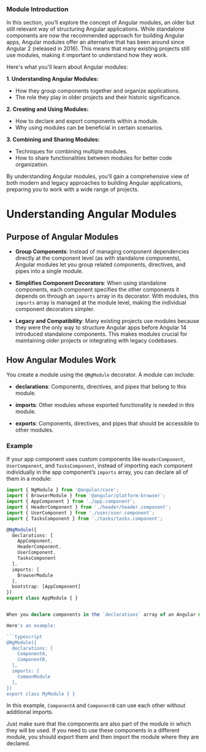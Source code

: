 ### Module Introduction

In this section, you’ll explore the concept of Angular modules, an older but still relevant way of structuring Angular applications. While standalone components are now the recommended approach for building Angular apps, Angular modules offer an alternative that has been around since Angular 2 (released in 2016). This means that many existing projects still use modules, making it important to understand how they work.

Here's what you'll learn about Angular modules:

**1. Understanding Angular Modules:**
   - How they group components together and organize applications.
   - The role they play in older projects and their historic significance.

**2. Creating and Using Modules:**
   - How to declare and export components within a module.
   - Why using modules can be beneficial in certain scenarios.

**3. Combining and Sharing Modules:**
   - Techniques for combining multiple modules.
   - How to share functionalities between modules for better code organization.

By understanding Angular modules, you’ll gain a comprehensive view of both modern and legacy approaches to building Angular applications, preparing you to work with a wide range of projects.


# Understanding Angular Modules

## Purpose of Angular Modules

- **Group Components**: 
  Instead of managing component dependencies directly at the component level (as with standalone components), Angular modules let you group related components, directives, and pipes into a single module.

- **Simplifies Component Decorators**: 
  When using standalone components, each component specifies the other components it depends on through an `imports` array in its decorator. With modules, this `imports` array is managed at the module level, making the individual component decorators simpler.

- **Legacy and Compatibility**: 
  Many existing projects use modules because they were the only way to structure Angular apps before Angular 14 introduced standalone components. This makes modules crucial for maintaining older projects or integrating with legacy codebases.

## How Angular Modules Work

You create a module using the `@NgModule` decorator. A module can include:

- **declarations**: 
  Components, directives, and pipes that belong to this module.

- **imports**: 
  Other modules whose exported functionality is needed in this module.

- **exports**: 
  Components, directives, and pipes that should be accessible to other modules.

### Example

If your app component uses custom components like `HeaderComponent`, `UserComponent`, and `TasksComponent`, instead of importing each component individually in the app component’s `imports` array, you can declare all of them in a module:

```typescript
import { NgModule } from '@angular/core';
import { BrowserModule } from '@angular/platform-browser';
import { AppComponent } from './app.component';
import { HeaderComponent } from './header/header.component';
import { UserComponent } from './user/user.component';
import { TasksComponent } from './tasks/tasks.component';

@NgModule({
  declarations: [
    AppComponent,
    HeaderComponent,
    UserComponent,
    TasksComponent
  ],
  imports: [
    BrowserModule
  ],
  bootstrap: [AppComponent]
})
export class AppModule { }


When you declare components in the `declarations` array of an Angular module (NgModule), it essentially registers them with that module. Once declared, these components can be used within any other component, directive, or pipe that belongs to the same module without needing to import them standalone in each component.

Here's an example:

```typescript
@NgModule({
  declarations: [
    ComponentA,
    ComponentB,
  ],
  imports: [
    CommonModule
  ],
})
export class MyModule { }
```

In this example, `ComponentA` and `ComponentB` can use each other without additional imports.

Just make sure that the components are also part of the module in which they will be used. If you need to use these components in a different module, you should export them and then import the module where they are declared.

